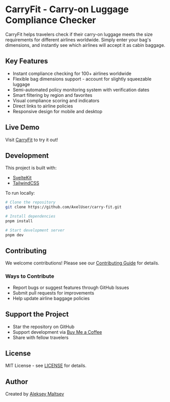 # CarryFit - Carry-on Luggage Compliance Checker

CarryFit helps travelers check if their carry-on luggage meets the size requirements for different airlines worldwide. Simply enter your bag's dimensions, and instantly see which airlines will accept it as cabin baggage.

## Key Features

- Instant compliance checking for 100+ airlines worldwide
- Flexible bag dimensions support - account for slightly squeezable luggage
- Semi-automated policy monitoring system with verification dates
- Smart filtering by region and favorites
- Visual compliance scoring and indicators
- Direct links to airline policies
- Responsive design for mobile and desktop

## Live Demo

Visit [CarryFit](https://carryon.fit/) to try it out!

## Development

This project is built with:

- [SvelteKit](https://kit.svelte.dev/)
- [TailwindCSS](https://tailwindcss.com/)

To run locally:

```bash
# Clone the repository
git clone https://github.com/AxelUser/carry-fit.git

# Install dependencies
pnpm install

# Start development server
pnpm dev
```

## Contributing

We welcome contributions! Please see our [Contributing Guide](CONTRIBUTING.md) for details.

### Ways to Contribute

- Report bugs or suggest features through GitHub Issues
- Submit pull requests for improvements
- Help update airline baggage policies

## Support the Project

- Star the repository on GitHub
- Support development via [Buy Me a Coffee](https://www.buymeacoffee.com/axeluser)
- Share with fellow travelers

## License

MIT License - see [LICENSE](LICENSE) for details.

## Author

Created by [Aleksey Maltsev](https://www.maltsev.space/)
